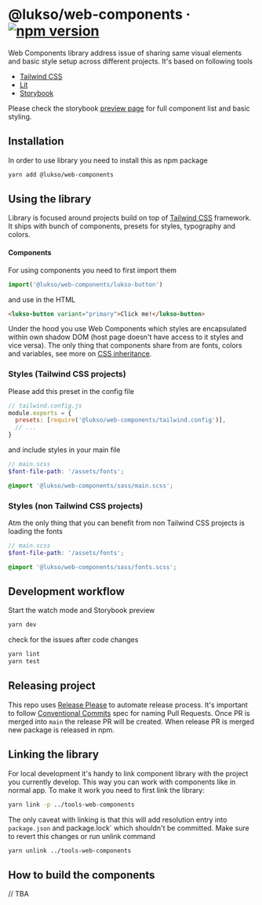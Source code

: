 # @lukso/web-components &middot; [![npm version](https://img.shields.io/npm/v/@lukso/web-components.svg?style=flat)](https://www.npmjs.com/package/@lukso/web-components)

Web Components library address issue of sharing same visual elements and basic style setup across different projects. It's based on following tools

- [Tailwind CSS](https://tailwindcss.com/)
- [Lit](https://lit.dev/)
- [Storybook](https://storybook.js.org/)

Please check the storybook [preview page](https://tools-web-components.pages.dev/) for full component list and basic styling.

## Installation

In order to use library you need to install this as npm package

```sh
yarn add @lukso/web-components
```

## Using the library

Library is focused around projects build on top of [Tailwind CSS](https://tailwindcss.com/) framework. It ships with bunch of components, presets for styles, typography and colors.

#### Components

For using components you need to first import them

```js
import('@lukso/web-components/lukso-button')
```

and use in the HTML

```html
<lukso-button variant="primary">Click me!</lukso-button>
```

Under the hood you use Web Components which styles are encapsulated within own shadow DOM (host page doesn't have access to it styles and vice versa). The only thing that components share from are fonts, colors and variables, see more on [CSS inheritance](https://lit.dev/docs/components/styles/#inheritance).

### Styles (Tailwind CSS projects)

Please add this preset in the config file

```js
// tailwind.config.js
module.exports = {
  presets: [require('@lukso/web-components/tailwind.config')],
  // ...
}
```

and include styles in your main file

```scss
// main.scss
$font-file-path: '/assets/fonts';

@import '@lukso/web-components/sass/main.scss';
```

### Styles (non Tailwind CSS projects)

Atm the only thing that you can benefit from non Tailwind CSS projects is loading the fonts

```scss
// main.scss
$font-file-path: '/assets/fonts';

@import '@lukso/web-components/sass/fonts.scss';
```

## Development workflow

Start the watch mode and Storybook preview

```sh
yarn dev
```

check for the issues after code changes

```sh
yarn lint
yarn test
```

## Releasing project

This repo uses [Release Please](https://github.com/googleapis/release-please) to automate release process. It's important to follow [Conventional Commits](https://www.conventionalcommits.org/) spec for naming Pull Requests. Once PR is merged into `main` the release PR will be created. When release PR is merged new package is released in npm.

## Linking the library

For local development it's handy to link component library with the project you currently develop. This way you can work with components like in normal app. To make it work you need to first link the library:

```sh
yarn link -p ../tools-web-components
```

The only caveat with linking is that this will add resolution entry into `package.json` and package.lock` which shouldn't be committed. Make sure to revert this changes or run unlink command

```sh
yarn unlink ../tools-web-components
```

## How to build the components

// TBA

